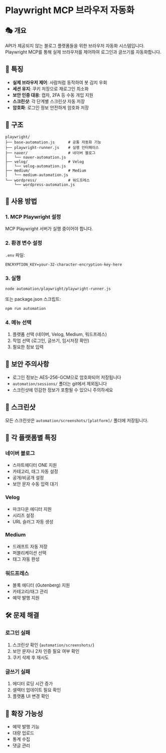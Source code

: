 # Playwright MCP 브라우저 자동화

## 🎭 개요
API가 제공되지 않는 블로그 플랫폼들을 위한 브라우저 자동화 시스템입니다.
Playwright MCP를 통해 실제 브라우저를 제어하여 로그인과 글쓰기를 자동화합니다.

## 🚀 특징
- **실제 브라우저 제어**: 사람처럼 동작하여 봇 감지 우회
- **세션 유지**: 쿠키 저장으로 재로그인 최소화
- **보안 인증 대응**: 캡차, 2FA 등 수동 개입 지원
- **스크린샷**: 각 단계별 스크린샷 자동 저장
- **암호화**: 로그인 정보 안전하게 암호화 저장

## 📁 구조
```
playwright/
├── base-automation.js      # 공통 자동화 기능
├── playwright-runner.js    # 실행 인터페이스
├── naver/                  # 네이버 블로그
│   └── naver-automation.js
├── velog/                  # Velog
│   └── velog-automation.js
├── medium/                 # Medium
│   └── medium-automation.js
└── wordpress/              # 워드프레스
    └── wordpress-automation.js
```

## 🔧 사용 방법

### 1. MCP Playwright 설정
MCP Playwright 서버가 실행 중이어야 합니다.

### 2. 환경 변수 설정
`.env` 파일:
```env
ENCRYPTION_KEY=your-32-character-encryption-key-here
```

### 3. 실행
```bash
node automation/playwright/playwright-runner.js
```

또는 package.json 스크립트:
```bash
npm run automation
```

### 4. 메뉴 선택
1. 플랫폼 선택 (네이버, Velog, Medium, 워드프레스)
2. 작업 선택 (로그인, 글쓰기, 임시저장 확인)
3. 필요한 정보 입력

## 🔐 보안 주의사항
- 로그인 정보는 AES-256-GCM으로 암호화되어 저장됩니다
- `automation/sessions/` 폴더는 git에서 제외됩니다
- 스크린샷에 민감한 정보가 포함될 수 있으니 주의하세요

## 📸 스크린샷
모든 스크린샷은 `automation/screenshots/[platform]/` 폴더에 저장됩니다.

## 🤖 각 플랫폼별 특징

### 네이버 블로그
- 스마트에디터 ONE 지원
- 카테고리, 태그 자동 설정
- 공개/비공개 설정
- 보안 문자 수동 입력 대기

### Velog
- 마크다운 에디터 지원
- 시리즈 설정
- URL 슬러그 자동 생성

### Medium
- 드래프트 자동 저장
- 퍼블리케이션 선택
- 태그 자동 완성

### 워드프레스
- 블록 에디터 (Gutenberg) 지원
- 카테고리/태그 관리
- 예약 발행 지원

## 🛠️ 문제 해결

### 로그인 실패
1. 스크린샷 확인 (`automation/screenshots/`)
2. 보안 문자나 2차 인증 필요 여부 확인
3. 쿠키 삭제 후 재시도

### 글쓰기 실패
1. 에디터 로딩 시간 증가
2. 셀렉터 업데이트 필요 확인
3. 플랫폼 UI 변경 확인

## 📝 확장 가능성
- 예약 발행 기능
- 대량 업로드
- 통계 수집
- 댓글 관리